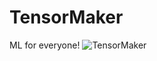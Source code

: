 # TensorMaker
ML for everyone!
![TensorMaker](https://user-images.githubusercontent.com/11849162/201575651-a918c3b1-fcdb-42bb-84ca-c24b8d1fa7a8.jpg)
